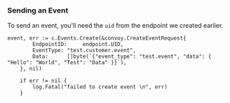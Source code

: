 ### Sending an Event

To send an event, you'll need the `uid` from the endpoint we created earlier.

```go[example]
event, err := c.Events.Create(&convoy.CreateEventRequest{
		EndpointID:     endpoint.UID,
		EventType: "test.customer.event",
		Data:      []byte(`{"event_type": "test.event", "data": { "Hello": "World", "Test": "Data" }}`),
	}, nil)

	if err != nil {
		log.Fatal("failed to create event \n", err)
	}
```
